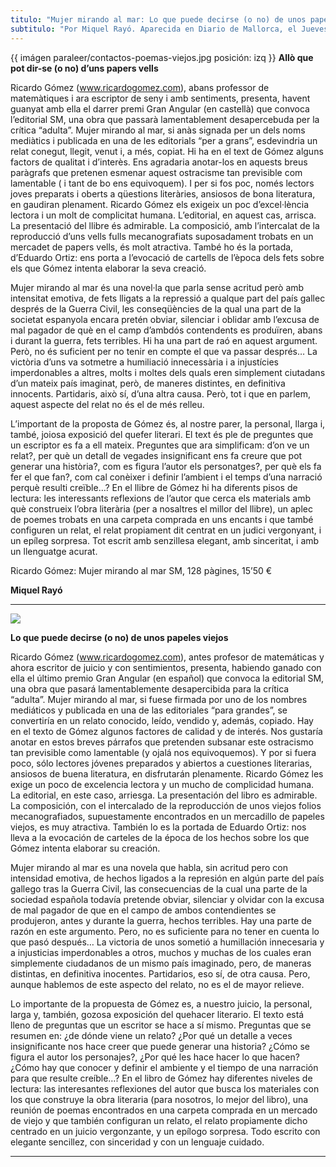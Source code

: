 ```yaml
---
titulo: "Mujer mirando al mar: Lo que puede decirse (o no) de unos papeles viejos"
subtitulo: "Por Miquel Rayó. Aparecida en Diario de Mallorca, el Jueves 22 de julio de 2010"
---
```

{{ imágen paraleer/contactos-poemas-viejos.jpg posición: izq }} **Allò que
pot dir-se (o no) d’uns papers vells**

Ricardo Gómez (www.ricardogomez.com), abans professor de matemàtiques i ara
escriptor de seny i amb sentiments, presenta, havent guanyat amb ella el
darrer premi Gran Angular (en castellà) que convoca l’editorial SM, una obra
que passarà lamentablement desapercebuda per la crítica “adulta”. Mujer
mirando al mar, si anàs signada per un dels noms mediàtics i publicada en una
de les editorials “per a grans”, esdevindria un relat conegut, llegit, venut
i, a més, copiat. Hi ha en el text de Gómez alguns factors de qualitat i
d’interès. Ens agradaria anotar-los en aquests breus paràgrafs que pretenen
esmenar aquest ostracisme tan previsible com lamentable ( i tant de bo ens
equivoquem). I per si fos poc, només lectors joves preparats i oberts a
qüestions literàries, ansiosos de bona literatura, en gaudiran plenament.
Ricardo Gómez els exigeix un poc d’excel·lència lectora i un molt de
complicitat humana. L’editorial, en aquest cas, arrisca. La presentació del
llibre és admirable. La composició, amb l’intercalat de la reproducció d’uns
vells fulls mecanografiats suposadament trobats en un mercadet de papers
vells, és molt atractiva. També ho és la portada, d’Eduardo Ortiz: ens porta
a l’evocació de cartells de l’època dels fets sobre els que Gómez intenta
elaborar la seva creació.

Mujer mirando al mar és una novel·la que parla sense acritud però amb
intensitat emotiva, de fets lligats a la repressió a qualque part del país
gallec després de la Guerra Civil, les conseqüències de la qual una part de
la societat espanyola encara pretén obviar, silenciar i oblidar amb l’excusa
de mal pagador de què en el camp d’ambdós contendents es produïren, abans i
durant la guerra, fets terribles. Hi ha una part de raó en aquest argument.
Però, no és suficient per no tenir en compte el que va passar després… La
victòria d’uns va sotmetre a humiliació innecessària i a injustícies
imperdonables a altres, molts i moltes dels quals eren simplement ciutadans
d’un mateix país imaginat, però, de maneres distintes, en definitiva
innocents. Partidaris, això sí, d’una altra causa. Però, tot i que en parlem,
aquest aspecte del relat no és el de més relleu.

L’important de la proposta de Gómez és, al nostre parer, la personal, llarga
i, també, joiosa exposició del quefer literari. El text és ple de preguntes
que un escriptor es fa a ell mateix. Preguntes que ara simplificam: d’on ve
un relat?, per què un detall de vegades insignificant ens fa creure que pot
generar una història?, com es figura l’autor els personatges?, per què els fa
fer el que fan?, com cal conèixer i definir l’ambient i el temps d’una
narració perquè resulti creïble…? En el llibre de Gómez hi ha diferents pisos
de lectura: les interessants reflexions de l’autor que cerca els materials
amb què construeix l’obra literària (per a nosaltres el millor del llibre),
un aplec de poemes trobats en una carpeta comprada en uns encants i que també
configuren un relat, el relat propiament dit centrat en un judici vergonyant,
i un epíleg sorpresa. Tot escrit amb senzillesa elegant, amb sinceritat, i
amb un llenguatge acurat.

Ricardo Gómez: Mujer mirando al mar SM, 128 pàgines, 15’50 €

**Miquel Rayó**

* * *

![](/imagenes/paraleer/contactos-poemas-viejos-2.jpg)

**Lo que puede decirse (o no) de unos papeles viejos**

Ricardo Gómez (www.ricardogomez.com), antes profesor de matemáticas y ahora
escritor de juicio y con sentimientos, presenta, habiendo ganado con ella el
último premio Gran Angular (en español) que convoca la editorial SM, una obra
que pasará lamentablemente desapercibida para la crítica “adulta”. Mujer
mirando al mar, si fuese firmada por uno de los nombres mediáticos y
publicada en una de las editoriales “para grandes”, se convertiría en un
relato conocido, leído, vendido y, además, copiado. Hay en el texto de Gómez
algunos factores de calidad y de interés. Nos gustaría anotar en estos breves
párrafos que pretenden subsanar este ostracismo tan previsible como
lamentable (y ojalá nos equivoquemos). Y por si fuera poco, sólo lectores
jóvenes preparados y abiertos a cuestiones literarias, ansiosos de buena
literatura, en disfrutarán plenamente. Ricardo Gómez les exige un poco de
excelencia lectora y un mucho de complicidad humana. La editorial, en este
caso, arriesga. La presentación del libro es admirable. La composición, con
el intercalado de la reproducción de unos viejos folios mecanografiados,
supuestamente encontrados en un mercadillo de papeles viejos, es muy
atractiva. También lo es la portada de Eduardo Ortiz: nos lleva a la
evocación de carteles de la época de los hechos sobre los que Gómez intenta
elaborar su creación.

Mujer mirando al mar es una novela que habla, sin acritud pero con intensidad
emotiva, de hechos ligados a la represión en algún parte del país gallego
tras la Guerra Civil, las consecuencias de la cual una parte de la sociedad
española todavía pretende obviar, silenciar y olvidar con la excusa de mal
pagador de que en el campo de ambos contendientes se produjeron, antes y
durante la guerra, hechos terribles. Hay una parte de razón en este
argumento. Pero, no es suficiente para no tener en cuenta lo que pasó
después… La victoria de unos sometió a humillación innecesaria y a
injusticias imperdonables a otros, muchos y muchas de los cuales eran
simplemente ciudadanos de un mismo país imaginado, pero, de maneras
distintas, en definitiva inocentes. Partidarios, eso sí, de otra causa. Pero,
aunque hablemos de este aspecto del relato, no es el de mayor relieve.

Lo importante de la propuesta de Gómez es, a nuestro juicio, la personal,
larga y, también, gozosa exposición del quehacer literario. El texto está
lleno de preguntas que un escritor se hace a sí mismo. Preguntas que se
resumen en: ¿de dónde viene un relato? ¿Por qué un detalle a veces
insignificante nos hace creer que puede generar una historia? ¿Cómo se figura
el autor los personajes?, ¿Por qué les hace hacer lo que hacen? ¿Cómo hay que
conocer y definir el ambiente y el tiempo de una narración para que resulte
creíble…? En el libro de Gómez hay diferentes niveles de lectura: las
interesantes reflexiones del autor que busca los materiales con los que
construye la obra literaria (para nosotros, lo mejor del libro), una reunión
de poemas encontrados en una carpeta comprada en un mercado de viejo y que
también configuran un relato, el relato propiamente dicho centrado en un
juicio vergonzante, y un epílogo sorpresa. Todo escrito con elegante
sencillez, con sinceridad y con un lenguaje cuidado.

* * *
